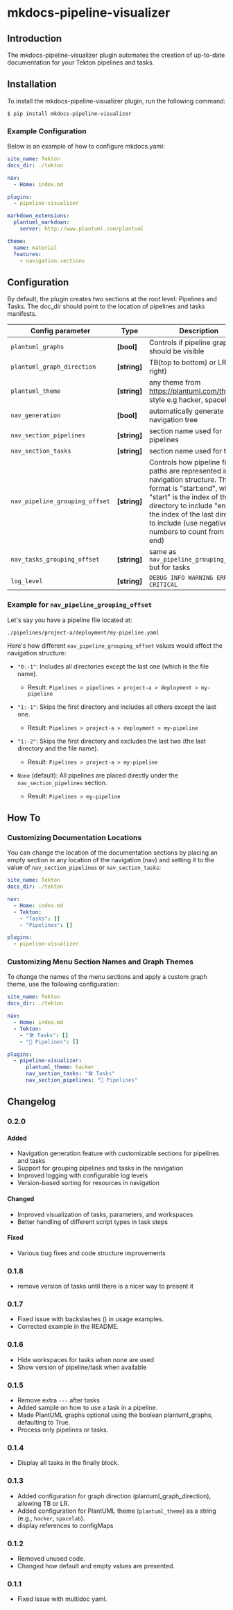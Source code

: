 # mkdocs-pipeline-visualizer

## Introduction

The mkdocs-pipeline-visualizer plugin automates the creation of up-to-date documentation for your Tekton pipelines and tasks.

## Installation

To install the mkdocs-pipeline-visualizer plugin, run the following command:

```console
$ pip install mkdocs-pipeline-visualizer
```

### Example Configuration

Below is an example of how to configure mkdocs.yaml:

```yaml
site_name: Tekton
docs_dir: ./tekton

nav:
  - Home: index.md

plugins:
  - pipeline-visualizer

markdown_extensions:
  plantuml_markdown:
    server: http://www.plantuml.com/plantuml

theme:
  name: material
  features:
    - navigation.sections
```

## Configuration

By default, the plugin creates two sections at the root level: Pipelines and Tasks. The doc_dir should point to the location of pipelines and tasks manifests.

| Config parameter | Type | Description | Default | Since |
| ---------------- | ---- | ----------- | ------- | -------------- |
| `plantuml_graphs`| **[bool]** | Controls if pipeline graph should be visible | `True` | 0.1.5 |
| `plantuml_graph_direction` | **[string]** | TB(top to bottom) or LR(left to right) | `TB` | 0.1.3 |
| `plantuml_theme` | **[string]** | any theme from https://plantuml.com/theme to style e.g hacker, spacelab | `_none_` | 0.1.3 |
| `nav_generation` | **[bool]** | automatically generate navigation tree | `True` | 0.2.0 |
| `nav_section_pipelines` | **[string]** | section name used for pipelines | `Pipelines` | 0.2.0 |
| `nav_section_tasks` | **[string]** | section name used for tasks | `Tasks` | 0.2.0 |
| `nav_pipeline_grouping_offset` | **[string]** | Controls how pipeline file paths are represented in the navigation structure. The format is "start:end", where: "start" is the index of the first directory to include "end" is the index of the last directory to include (use negative numbers to count from the end) | `None` | 0.2.0 |
| `nav_tasks_grouping_offset` | **[string]** | same as `nav_pipeline_grouping_offset` but for tasks | `None` | 0.2.0 |
| `log_level` | **[string]** | `DEBUG INFO WARNING ERROR CRITICAL` | `INFO` | 0.2.0 |

### Example for `nav_pipeline_grouping_offset`

Let's say you have a pipeline file located at:

```
./pipelines/project-a/deployment/my-pipeline.yaml
```

Here's how different `nav_pipeline_grouping_offset` values would affect the navigation structure:

- `"0:-1"`: Includes all directories except the last one (which is the file name).
  - Result: `Pipelines > pipelines > project-a > deployment > my-pipeline`

- `"1:-1"`: Skips the first directory and includes all others except the last one.
  - Result: `Pipelines > project-a > deployment > my-pipeline`

- `"1:-2"`: Skips the first directory and excludes the last two (the last directory and the file name).
  - Result: `Pipelines > project-a > my-pipeline`

- `None` (default): All pipelines are placed directly under the `nav_section_pipelines` section.
  - Result: `Pipelines > my-pipeline`


## How To

### Customizing Documentation Locations

You can change the location of the documentation sections by placing an empty section in any location of the navigation (nav) and setting it to the value of `nav_section_pipelines` or `nav_section_tasks`:

```yaml
site_name: Tekton
docs_dir: ./tekton

nav:
  - Home: index.md
  - Tekton:
    - "Tasks": []
    - "Pipelines": []

plugins:
  - pipeline-visualizer
```

### Customizing Menu Section Names and Graph Themes

To change the names of the menu sections and apply a custom graph theme, use the following configuration:

```yaml
site_name: Tekton
docs_dir: ./tekton

nav:
  - Home: index.md  
  - Tekton:
    - "🛠️ Tasks": []
    - "🚀 Pipelines": []

plugins:
  - pipeline-visualizer:
      plantuml_theme: hacker
      nav_section_tasks: "🛠️ Tasks"
      nav_section_pipelines: "🚀 Pipelines"
```

## Changelog

### 0.2.0

#### Added

* Navigation generation feature with customizable sections for pipelines and tasks
* Support for grouping pipelines and tasks in the navigation
* Improved logging with configurable log levels
* Version-based sorting for resources in navigation

#### Changed

* Improved visualization of tasks, parameters, and workspaces
* Better handling of different script types in task steps

#### Fixed

* Various bug fixes and code structure improvements

### 0.1.8
* remove version of tasks until there is a nicer way to present it

### 0.1.7
* Fixed issue with backslashes (\) in usage examples.
* Corrected example in the README.

### 0.1.6
* Hide workspaces for tasks when none are used
* Show version of pipeline/task when available 

### 0.1.5
* Remove extra `---` after tasks
* Added sample on how to use a task in a pipeline.
* Made PlantUML graphs optional using the boolean plantuml_graphs, defaulting to True.
* Process only pipelines or tasks.

### 0.1.4
* Display all tasks in the finally block.

### 0.1.3
* Added configuration for graph direction (plantuml_graph_direction), allowing TB or LR.
* Added configuration for PlantUML theme (`plantuml_theme`) as a string (e.g., `hacker`, `spacelab`).
* display references to configMaps

### 0.1.2
* Removed unused code.
* Changed how default and empty values are presented.

### 0.1.1
* Fixed issue with multidoc yaml.
